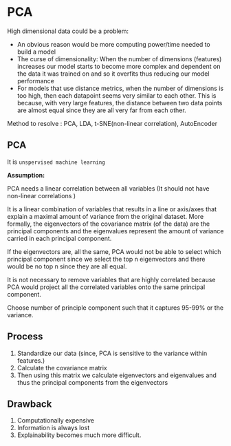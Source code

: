 # PCA
High dimensional data could be a problem: 
- An obvious reason would be more computing power/time needed to build a model 
- The curse of dimensionality: When the number of dimensions (features) increases our model starts to become more complex and dependent on the data it was trained on and so it overfits thus reducing our model performance 
- For models that use distance metrics, when the number of dimensions is too high, then each datapoint seems very similar to each other. This is because, with very large features, the distance between two data points are almost equal since they are all very far from each other. 

Method to resolve : PCA, LDA, t-SNE(non-linear correlation), AutoEncoder

## PCA 
It is `unspervised machine learning`

**Assumption:**

PCA needs a linear correlation  between all variables  (It should not have  non-linear correlations )

It is a linear combination of variables that results in a line or axis/axes that explain a maximal amount of variance from the original dataset. More formally, the eigenvectors of the covariance matrix (of the data) are the principal components and the eigenvalues represent the amount of variance carried in each principal component. 

If the eigenvectors are, all the same, PCA would not be able to select which principal component since we select the top n eigenvectors and there would be no top n since they are all equal. 

It is not necessary to remove variables that are highly correlated because PCA would project all the correlated variables onto the same principal 
component. 

Choose number of principle component such that it captures 95-99% or the variance.

## Process
1. Standardize our data (since, PCA is sensitive to the variance within features.)
2. Calculate the covariance matrix 
3. Then using this matrix we calculate eigenvectors and eigenvalues and thus the principal components from the eigenvectors

## Drawback
1. Computationally expensive 
2. Information is always lost 
3. Explainability becomes much more difficult.






